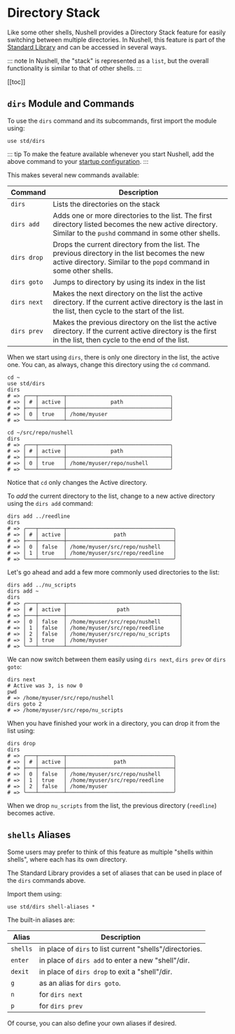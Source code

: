# Directory Stack

Like some other shells, Nushell provides a Directory Stack feature for easily switching between multiple directories. In Nushell, this feature is part of the [Standard Library](./standard_library.md) and can be accessed in several ways.

::: note
In Nushell, the "stack" is represented as a `list`, but the overall functionality is similar to that of other shells.
:::

[[toc]]

## `dirs` Module and Commands

To use the `dirs` command and its subcommands, first import the module using:

```nu
use std/dirs
```

::: tip
To make the feature available whenever you start Nushell, add the above command to your [startup configuration](./configuration.md).
:::

This makes several new commands available:

| Command     | Description                                                                                                                                                         |
| ----------- | ------------------------------------------------------------------------------------------------------------------------------------------------------------------- |
| `dirs`      | Lists the directories on the stack                                                                                                                                  |
| `dirs add`  | Adds one or more directories to the list. The first directory listed becomes the new active directory. Similar to the `pushd` command in some other shells.         |
| `dirs drop` | Drops the current directory from the list. The previous directory in the list becomes the new active directory. Similar to the `popd` command in some other shells. |
| `dirs goto` | Jumps to directory by using its index in the list                                                                                                                   |
| `dirs next` | Makes the next directory on the list the active directory. If the current active directory is the last in the list, then cycle to the start of the list.            |
| `dirs prev` | Makes the previous directory on the list the active directory. If the current active directory is the first in the list, then cycle to the end of the list.         |

When we start using `dirs`, there is only one directory in the list, the active one. You can, as always, change this directory using the `cd` command.

```nu
cd ~
use std/dirs
dirs
# => ╭───┬────────┬─────────────────────────────────╮
# => │ # │ active │              path               │
# => ├───┼────────┼─────────────────────────────────┤
# => │ 0 │ true   │ /home/myuser                    │
# => ╰───┴────────┴─────────────────────────────────╯

cd ~/src/repo/nushell
dirs
# => ╭───┬────────┬─────────────────────────────────╮
# => │ # │ active │              path               │
# => ├───┼────────┼─────────────────────────────────┤
# => │ 0 │ true   │ /home/myuser/repo/nushell       │
# => ╰───┴────────┴─────────────────────────────────╯

```

Notice that `cd` only changes the Active directory.

To _add_ the current directory to the list, change to a new active directory using the `dirs add` command:

```nu
dirs add ../reedline
dirs
# => ╭───┬────────┬──────────────────────────────────╮
# => │ # │ active │               path               │
# => ├───┼────────┼──────────────────────────────────┤
# => │ 0 │ false  │ /home/myuser/src/repo/nushell    │
# => │ 1 │ true   │ /home/myuser/src/repo/reedline   │
# => ╰───┴────────┴──────────────────────────────────╯
```

Let's go ahead and add a few more commonly used directories to the list:

```nu
dirs add ../nu_scripts
dirs add ~
dirs
# => ╭───┬────────┬────────────────────────────────────╮
# => │ # │ active │                path                │
# => ├───┼────────┼────────────────────────────────────┤
# => │ 0 │ false  │ /home/myuser/src/repo/nushell      │
# => │ 1 │ false  │ /home/myuser/src/repo/reedline     │
# => │ 2 │ false  │ /home/myuser/src/repo/nu_scripts   │
# => │ 3 │ true   │ /home/myuser                       │
# => ╰───┴────────┴────────────────────────────────────╯
```

We can now switch between them easily using `dirs next`, `dirs prev` or `dirs goto`:

```nu
dirs next
# Active was 3, is now 0
pwd
# => /home/myuser/src/repo/nushell
dirs goto 2
# => /home/myuser/src/repo/nu_scripts
```

When you have finished your work in a directory, you can drop it from the list using:

```nu
dirs drop
dirs
# => ╭───┬────────┬──────────────────────────────────╮
# => │ # │ active │               path               │
# => ├───┼────────┼──────────────────────────────────┤
# => │ 0 │ false  │ /home/myuser/src/repo/nushell    │
# => │ 1 │ true   │ /home/myuser/src/repo/reedline   │
# => │ 2 │ false  │ /home/myuser                     │
# => ╰───┴────────┴──────────────────────────────────╯
```

When we drop `nu_scripts` from the list, the previous directory (`reedline`) becomes active.

## `shells` Aliases

Some users may prefer to think of this feature as multiple "shells within shells", where each has its own directory.

The Standard Library provides a set of aliases that can be used in place of the `dirs` commands above.

Import them using:

```nu
use std/dirs shell-aliases *
```

The built-in aliases are:

| Alias    | Description                                              |
| -------- | -------------------------------------------------------- |
| `shells` | in place of `dirs` to list current "shells"/directories. |
| `enter`  | in place of `dirs add` to enter a new "shell"/dir.       |
| `dexit`  | in place of `dirs drop` to exit a "shell"/dir.           |
| `g`      | as an alias for `dirs goto`.                             |
| `n`      | for `dirs next`                                          |
| `p`      | for `dirs prev`                                          |

Of course, you can also define your own aliases if desired.
